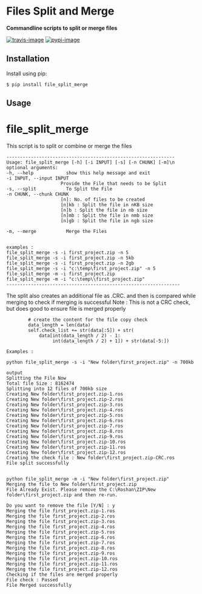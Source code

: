# Files Split and Merge

**Commandline scripts to split or merge files**

[![travis-image]][travis]
[![pypi-image]][pypi]

## Installation

Install using pip:

    $ pip install file_split_merge

## Usage
# file_split_merge

This script is to split or combine or merge the files
```
--------------------------------------------------------------
Usage: file_split_merge [-h] [-i INPUT] [-s] [-n CHUNK] [-m]\n
optional arguments:
-h, --help            show this help message and exit
-i INPUT, --input INPUT
                    Provide the File that needs to be Split
-s, --split           To Split the File
-n CHUNK, --chunk CHUNK
                    [n]: No. of files to be created
                    [n]kb : Split the file in nKB size
                    [n]b : Split the file in nb size
                    [n]mb : Split the file in nmb size
                    [n]gb : Split the file in ngb size

-m, --merge           Merge the Files


examples :
file_split_merge -s -i first_project.zip -n 5
file_split_merge -s -i first_project.zip -n 5kb
file_split_merge -s -i first_project.zip -n 2gb
file_split_merge -s -i "c:\temp\first_project.zip" -n 5
file_split_merge -m -i first_project.zip
file_split_merge -m -i "c:\temp\\first_project.zip"
----------------------------------------------------------------
```

The split also creates an additional file as .CRC. and then is compared while merging to check if merging is successful
Note : This is not a CRC check, but does good to ensure file is merged properly

            # create the content for the file copy check
            data_length = len(data)
            self.check_list += str(data[:5]) + str(
                data[int(data_length / 2) - 1:
                     int(data_length / 2) + 1]) + str(data[-5:])


```
Examples :

python file_split_merge -s -i "New folder\first_project.zip" -n 700kb

output
Splitting the File Now
Total file Size : 8162474
Splitting into 12 files of 700kb size
Creating New folder\first_project.zip-1.ros
Creating New folder\first_project.zip-2.ros
Creating New folder\first_project.zip-3.ros
Creating New folder\first_project.zip-4.ros
Creating New folder\first_project.zip-5.ros
Creating New folder\first_project.zip-6.ros
Creating New folder\first_project.zip-7.ros
Creating New folder\first_project.zip-8.ros
Creating New folder\first_project.zip-9.ros
Creating New folder\first_project.zip-10.ros
Creating New folder\first_project.zip-11.ros
Creating New folder\first_project.zip-12.ros
Creating the check file : New folder\first_project.zip-CRC.ros
File split successfully
```

```

python file_split_merge -m -i "New folder\first_project.zip"
Merging the file to New folder\first_project.zip
File Already Exist. Please remove the C:\Roshan\ZIP\New folder\first_project.zip and then re-run.

Do you want to remove the file [Y/N] : y
Merging the file first_project.zip-1.ros
Merging the file first_project.zip-2.ros
Merging the file first_project.zip-3.ros
Merging the file first_project.zip-4.ros
Merging the file first_project.zip-5.ros
Merging the file first_project.zip-6.ros
Merging the file first_project.zip-7.ros
Merging the file first_project.zip-8.ros
Merging the file first_project.zip-9.ros
Merging the file first_project.zip-10.ros
Merging the file first_project.zip-11.ros
Merging the file first_project.zip-12.ros
Checking if the files are merged properly
File check : Passed
File Merged successfully
```

[travis-image]: https://secure.travis-ci.org/roshanok/file_split_merge.svg?branch=master
[travis]: http://travis-ci.org/roshanok/file_split_merge?branch=master
[pypi-image]: https://img.shields.io/pypi/v/file_split_merge.svg
[pypi]: https://pypi.python.org/pypi/file_split_merge

